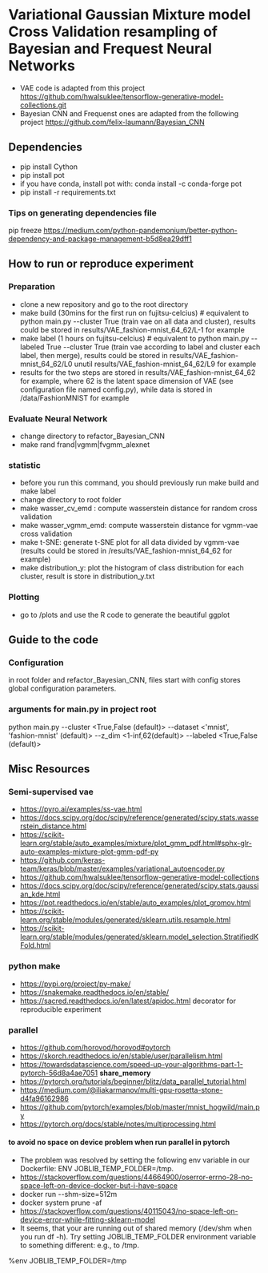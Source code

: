 # Variational Gaussian Mixture model Cross Validation resampling of Bayesian and Frequest Neural Networks
- VAE code is adapted from this project
https://github.com/hwalsuklee/tensorflow-generative-model-collections.git
- Bayesian CNN and Frequenst ones are adapted from the following project
https://github.com/felix-laumann/Bayesian_CNN

## Dependencies
- pip install Cython
- pip install pot
- if you have conda, install pot with:  conda install -c conda-forge pot
- pip install -r requirements.txt

### Tips on generating dependencies file
pip freeze
https://medium.com/python-pandemonium/better-python-dependency-and-package-management-b5d8ea29dff1

 
## How to run or reproduce experiment

### Preparation
- clone a new repository and go to the root directory
- make build (30mins for the first run on fujitsu-celcius) # equivalent to python main.py --cluster True (train vae on all data and cluster), results could be stored in results/VAE_fashion-mnist_64_62/L-1 for example
- make label (1 hours on fujitsu-celcius) # equivalent to python main.py --labeled True --cluster True (train vae according to label and cluster each label, then merge), results could be stored in results/VAE_fashion-mnist_64_62/L0 unutil results/VAE_fashion-mnist_64_62/L9 for example
- results for the two steps are stored in results/VAE_fashion-mnist_64_62 for example, where 62 is the latent space dimension
of VAE (see configuration file named config.py), while data is stored in /data/FashionMNIST for example
### Evaluate Neural Network
- change directory to refactor_Bayesian_CNN
- make rand frand|vgmm|fvgmm_alexnet

### statistic
- before you run this command, you should previously run make build and make label
- change directory to root folder
- make wasser_cv_emd : compute wasserstein distance for random cross validation
- make wasser_vgmm_emd: compute wasserstein distance for vgmm-vae cross validation
- make t-SNE: generate t-SNE plot for all data divided by vgmm-vae  (results could be stored in /results/VAE_fashion-mnist_64_62 for example)
- make distribution_y: plot the histogram of class distribution for each cluster, result is store in distribution_y.txt

### Plotting
- go to  /plots and use the R code to generate the beautiful ggplot



## Guide to the code

### Configuration
in root folder and refactor_Bayesian_CNN, files start with config stores global configuration parameters.

### arguments for main.py in project root
  python main.py
  --cluster <True,False (default)>
  --dataset <'mnist', 'fashion-mnist' (default)>
  --z_dim <1-inf,62(default)>
  --labeled <True,False (default)>


## Misc Resources

### Semi-supervised vae
- https://pyro.ai/examples/ss-vae.html
- https://docs.scipy.org/doc/scipy/reference/generated/scipy.stats.wasserstein_distance.html
- https://scikit-learn.org/stable/auto_examples/mixture/plot_gmm_pdf.html#sphx-glr-auto-examples-mixture-plot-gmm-pdf-py
- https://github.com/keras-team/keras/blob/master/examples/variational_autoencoder.py
- https://github.com/hwalsuklee/tensorflow-generative-model-collections
- https://docs.scipy.org/doc/scipy/reference/generated/scipy.stats.gaussian_kde.html
- https://pot.readthedocs.io/en/stable/auto_examples/plot_gromov.html
- https://scikit-learn.org/stable/modules/generated/sklearn.utils.resample.html
- https://scikit-learn.org/stable/modules/generated/sklearn.model_selection.StratifiedKFold.html

### python make
- https://pypi.org/project/py-make/
- https://snakemake.readthedocs.io/en/stable/
- https://sacred.readthedocs.io/en/latest/apidoc.html  decorator for reproducible experiment

### parallel
- https://github.com/horovod/horovod#pytorch
- https://skorch.readthedocs.io/en/stable/user/parallelism.html
- https://towardsdatascience.com/speed-up-your-algorithms-part-1-pytorch-56d8a4ae7051  **share_memory**
- https://pytorch.org/tutorials/beginner/blitz/data_parallel_tutorial.html
- https://medium.com/@iliakarmanov/multi-gpu-rosetta-stone-d4fa96162986
- https://github.com/pytorch/examples/blob/master/mnist_hogwild/main.py
- https://pytorch.org/docs/stable/notes/multiprocessing.html

#### to avoid no space on device problem when run parallel in pytorch
- The problem was resolved by setting the following env variable in our Dockerfile: ENV JOBLIB_TEMP_FOLDER=/tmp.
- https://stackoverflow.com/questions/44664900/oserror-errno-28-no-space-left-on-device-docker-but-i-have-space
- docker run --shm-size=512m <image-name>
- docker system prune -af
- https://stackoverflow.com/questions/40115043/no-space-left-on-device-error-while-fitting-sklearn-model 
- It seems, that your are running out of shared memory (/dev/shm when you run df -h). Try setting JOBLIB_TEMP_FOLDER environment variable to something different: e.g., to /tmp. 

%env JOBLIB_TEMP_FOLDER=/tmp

